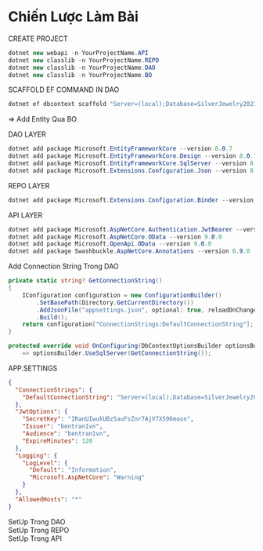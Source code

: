 <h1>Chiến Lược Làm Bài</h1>

CREATE PROJECT
```csharp
dotnet new webapi -n YourProjectName.API
dotnet new classlib -n YourProjectName.REPO
dotnet new classlib -n YourProjectName.DAO
dotnet new classlib -n YourProjectName.BO
```

SCAFFOLD EF COMMAND IN DAO <br/>
```csharp
dotnet ef dbcontext scaffold "Server=(local);Database=SilverJewelry2023DB;Uid=SA;Pwd=MyStrongPass123;Trust Server Certificate=True;" Microsoft.EntityFrameworkCore.SqlServer
```

=> Add Entity Qua BO

DAO LAYER <br/>
```csharp
dotnet add package Microsoft.EntityFrameworkCore --version 8.0.7
dotnet add package Microsoft.EntityFrameworkCore.Design --version 8.0.7
dotnet add package Microsoft.EntityFrameworkCore.SqlServer --version 8.0.7
dotnet add package Microsoft.Extensions.Configuration.Json --version 8.0.1
```

REPO LAYER <br/>
```csharp
dotnet add package Microsoft.Extensions.Configuration.Binder --version 8.0.1
```

API LAYER <br/>
```csharp
dotnet add package Microsoft.AspNetCore.Authentication.JwtBearer --version 8.0.7
dotnet add package Microsoft.AspNetCore.OData --version 9.0.0
dotnet add package Microsoft.OpenApi.OData --version 9.0.0
dotnet add package Swashbuckle.AspNetCore.Annotations --version 6.9.0
```

Add Connection String Trong DAO

```csharp
private static string? GetConnectionString()
{
    IConfiguration configuration = new ConfigurationBuilder()
        .SetBasePath(Directory.GetCurrentDirectory())
        .AddJsonFile("appsettings.json", optional: true, reloadOnChange: true)
        .Build();
    return configuration["ConnectionStrings:DefaultConnectionString"];
}

protected override void OnConfiguring(DbContextOptionsBuilder optionsBuilder)
    => optionsBuilder.UseSqlServer(GetConnectionString());
```

APP.SETTINGS <br/>
```json
{
  "ConnectionStrings": {
    "DefaultConnectionString": "Server=(local);Database=SilverJewelry2023DB;Uid=SA;Pwd=MyStrongPass123;Trust Server Certificate=True;"
  },
  "JwtOptions": {
    "SecretKey": "IRanUIwukUBzSauFsZnr7AjV7XS96moon",
    "Issuer": "bentran1vn",
    "Audience": "bentran1vn",
    "ExpireMinutes": 120
  },
  "Logging": {
    "LogLevel": {
      "Default": "Information",
      "Microsoft.AspNetCore": "Warning"
    }
  },
  "AllowedHosts": "*"
}
```

SetUp Trong DAO <br/>
SetUp Trong REPO <br/>
SetUp Trong API <br/>

